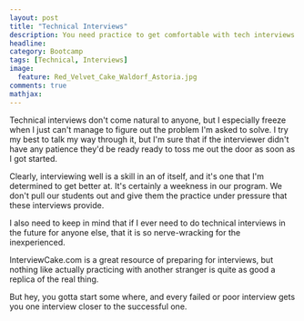 ```yaml
---
layout: post
title: "Technical Interviews"
description: You need practice to get comfortable with tech interviews.
headline: 
category: Bootcamp
tags: [Technical, Interviews]
image: 
  feature: Red_Velvet_Cake_Waldorf_Astoria.jpg 
comments: true
mathjax: 
---
```

Technical interviews don't come natural to anyone, but I especially freeze when I just can't manage to figure out the problem I'm asked to solve. I try my best to talk my way through it, but I'm sure that if the interviewer didn't have any patience they'd be ready ready to toss me out the door as soon as I got started.

Clearly, interviewing well is a skill in an of itself, and it's one that I'm determined to get better at. It's certainly a weekness in our program. We don't pull our students out and give them the practice under pressure that these interviews provide.

I also need to keep in mind that if I ever need to do technical interviews in the future for anyone else, that it is so nerve-wracking for the inexperienced.

InterviewCake.com is a great resource of preparing for interviews, but nothing like actually practicing with another stranger is quite as good a replica of the real thing.

But hey, you gotta start some where, and every failed or poor interview gets you one interview closer to the successful one.